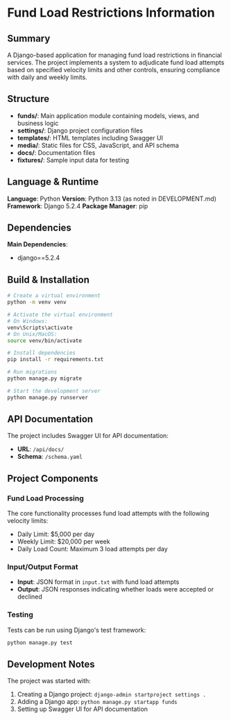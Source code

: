 # Fund Load Restrictions Information

## Summary
A Django-based application for managing fund load restrictions in financial services. The project implements a system to adjudicate fund load attempts based on specified velocity limits and other controls, ensuring compliance with daily and weekly limits.

## Structure
- **funds/**: Main application module containing models, views, and business logic
- **settings/**: Django project configuration files
- **templates/**: HTML templates including Swagger UI
- **media/**: Static files for CSS, JavaScript, and API schema
- **docs/**: Documentation files
- **fixtures/**: Sample input data for testing

## Language & Runtime
**Language**: Python
**Version**: Python 3.13 (as noted in DEVELOPMENT.md)
**Framework**: Django 5.2.4
**Package Manager**: pip

## Dependencies
**Main Dependencies**:
- django==5.2.4

## Build & Installation
```bash
# Create a virtual environment
python -m venv venv

# Activate the virtual environment
# On Windows:
venv\Scripts\activate
# On Unix/MacOS:
source venv/bin/activate

# Install dependencies
pip install -r requirements.txt

# Run migrations
python manage.py migrate

# Start the development server
python manage.py runserver
```

## API Documentation
The project includes Swagger UI for API documentation:
- **URL**: `/api/docs/`
- **Schema**: `/schema.yaml`

## Project Components

### Fund Load Processing
The core functionality processes fund load attempts with the following velocity limits:
- Daily Limit: $5,000 per day
- Weekly Limit: $20,000 per week
- Daily Load Count: Maximum 3 load attempts per day

### Input/Output Format
- **Input**: JSON format in `input.txt` with fund load attempts
- **Output**: JSON responses indicating whether loads were accepted or declined

### Testing
Tests can be run using Django's test framework:
```bash
python manage.py test
```

## Development Notes
The project was started with:
1. Creating a Django project: `django-admin startproject settings .`
2. Adding a Django app: `python manage.py startapp funds`
3. Setting up Swagger UI for API documentation